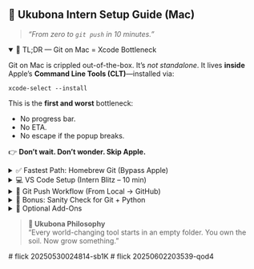 <h2>🧠 Ukubona Intern Setup Guide (Mac)</h2>
<blockquote><em>“From zero to <code>git push</code> in 10 minutes.”</em></blockquote>

<details open>
  <summary>🚨 TL;DR — Git on Mac = Xcode Bottleneck</summary>
  <p>Git on Mac is crippled out-of-the-box. It’s <em>not standalone</em>. It lives <strong>inside</strong> Apple’s <strong>Command Line Tools (CLT)</strong>—installed via:</p>
  <pre><code>xcode-select --install</code></pre>
  <p>This is the <strong>first and worst</strong> bottleneck:</p>
  <ul>
    <li>No progress bar.</li>
    <li>No ETA.</li>
    <li>No escape if the popup breaks.</li>
  </ul>
  <p>👉 <strong>Don’t wait. Don’t wonder. Skip Apple.</strong></p>
</details>

<details>
  <summary>✅ Fastest Path: Homebrew Git (Bypass Apple)</summary>
  <pre><code>/bin/bash -c "$(curl -fsSL https://raw.githubusercontent.com/Homebrew/install/HEAD/install.sh)"
brew install git</code></pre>
  <p>Now check:</p>
  <pre><code>git --version
which git  # should point to /opt/homebrew/bin/git</code></pre>
  <p>If you still see <code>/usr/bin/git</code>, you're stuck on the Apple leash.</p>
</details>

<details>
  <summary>💻 VS Code Setup (Intern Blitz – 10 min)</summary>
  <h4>1. Install VS Code</h4>
  <ul>
    <li><a href="https://code.visualstudio.com" target="_blank">code.visualstudio.com</a></li>
    <li>Drag to Applications</li>
  </ul>

  <h4>2. Launch & Configure</h4>
  <ul>
    <li>Open VS Code → allow system prompts.</li>
    <li>Go to Extensions and install:
      <ul>
        <li>✅ Python</li>
        <li>✅ Prettier</li>
        <li>✅ GitHub Copilot (optional)</li>
      </ul>
    </li>
  </ul>

  <h4>3. Create Folder + Test File</h4>
  <pre><code>mkdir ~/Desktop/intern-project
cd ~/Desktop/intern-project
code .</code></pre>
  <p>Inside VS Code:</p>
  <ul>
    <li>Create <code>test.py</code></li>
    <li>Add:</li>
  </ul>
  <pre><code>print("Hello, Ukubona!")</code></pre>
  <p>Run ▶️ (install interpreter if prompted)</p>
</details>

<details>
  <summary>🚀 Git Push Workflow (From Local → GitHub)</summary>
  <h4>❓ Ask First</h4>
  <p><strong>“Do you have a GitHub account?”</strong><br>If not: <a href="https://github.com" target="_blank">github.com</a> → signup + verify email.</p>

  <h4>🔧 Terminal Setup</h4>
  <pre><code>git config --global user.name "Jonathan Gasaatura"
git config --global user.email "jonathan@example.com"</code></pre>

  <h4>Create a repo on GitHub</h4>
  <ul>
    <li>Go to GitHub → <code>+</code> → New repository</li>
    <li>Public, no README, click Create</li>
  </ul>

  <h4>Then in Terminal:</h4>
  <pre><code>cd ~/Desktop/intern-project
git init
git add index.html
git commit -m "First commit"
git remote add origin https://github.com/USERNAME/intern-project.git
git branch -M main
git push -u origin main</code></pre>
  <p>🎉 Refresh GitHub → <code>index.html</code> is live.</p>
</details>

<details>
  <summary>🧪 Bonus: Sanity Check for Git + Python</summary>
  <pre><code>git --version
which git         # Good = /opt/homebrew/bin/git
python3 --version # Should not be 2.x
which python3</code></pre>
</details>

<details>
  <summary>🧱 Optional Add-Ons</summary>
  <ul>
    <li><strong>Install Python</strong> via Homebrew:</li>
  </ul>
  <pre><code>brew install python</code></pre>
  <ul>
    <li><strong>Create virtual environments:</strong></li>
  </ul>
  <pre><code>python3 -m venv myenv
source myenv/bin/activate</code></pre>
</details>

<blockquote><strong>🧭 Ukubona Philosophy</strong><br>
“Every world-changing tool starts in an empty folder. You own the soil. Now grow something.”</blockquote>
# flick 20250530024814-sb1K
# flick 20250602203539-qod4
